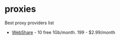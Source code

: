 # proxies
Best proxy providers list


* [WebShare](https://www.webshare.io/) - 10 free 1Gb/month. 199 - $2.99/month
